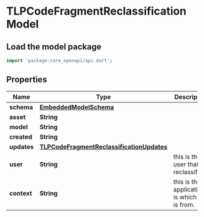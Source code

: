 # TLPCodeFragmentReclassification Model

## Load the model package
```dart
import 'package:core_openapi/api.dart';
```

## Properties
Name | Type | Description | Notes
------------ | ------------- | ------------- | -------------
**schema** | [**EmbeddedModelSchema**](EmbeddedModelSchema) |  | [optional] 
**asset** | **String** |  | 
**model** | **String** |  | 
**created** | **String** |  | 
**updates** | [**TLPCodeFragmentReclassificationUpdates**](TLPCodeFragmentReclassificationUpdates) |  | 
**user** | **String** | this is the user that is reclassifying | 
**context** | **String** | this is the application is which this is from. | 




